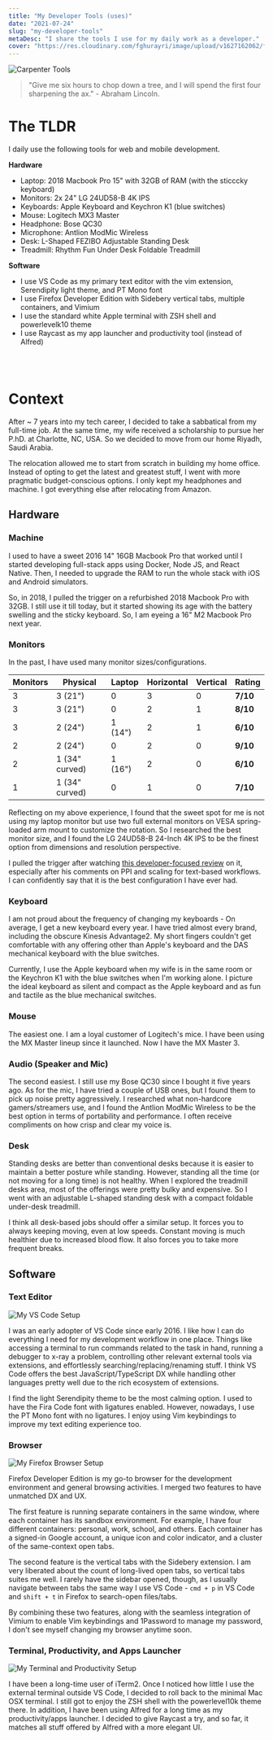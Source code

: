 ```yaml
---
title: "My Developer Tools (uses)"
date: "2021-07-24"
slug: "my-developer-tools"
metaDesc: "I share the tools I use for my daily work as a developer."
cover: "https://res.cloudinary.com/fghurayri/image/upload/v1627162062/faisal.sh/my-developer-tools/cover.jpg"
---
```


<script context="module">
  export const prerender = true;
</script>

![Carpenter Tools](https://res.cloudinary.com/fghurayri/image/upload/v1627162062/faisal.sh/my-developer-tools/cover.jpg)

> "Give me six hours to chop down a tree, and I will spend the first four sharpening the ax." - Abraham Lincoln.

# The TLDR

I daily use the following tools for web and mobile development.

**Hardware**

- Laptop: 2018 Macbook Pro 15" with 32GB of RAM (with the sticccky keyboard)
- Monitors: 2x 24" LG 24UD58-B 4K IPS
- Keyboards: Apple Keyboard and Keychron K1 (blue switches)
- Mouse: Logitech MX3 Master
- Headphone: Bose QC30
- Microphone: Antlion ModMic Wireless
- Desk: L-Shaped FEZIBO Adjustable Standing Desk
- Treadmill: Rhythm Fun Under Desk Foldable Treadmill

**Software**

- I use VS Code as my primary text editor with the vim extension, Serendipity light theme, and PT Mono font
- I use Firefox Developer Edition with Sidebery vertical tabs, multiple containers, and Vimium
- I use the standard white Apple terminal with ZSH shell and powerlevelk10 theme
- I use Raycast as my app launcher and productivity tool (instead of Alfred)

<br/>
<br/>

# Context

After ~ 7 years into my tech career, I decided to take a sabbatical from my full-time job. At the same time, my wife received a scholarship to pursue her P.hD. at Charlotte, NC, USA. So we decided to move from our home Riyadh, Saudi Arabia.

The relocation allowed me to start from scratch in building my home office. Instead of opting to get the latest and greatest stuff, I went with more pragmatic budget-conscious options. I only kept my headphones and machine. I got everything else after relocating from Amazon.

## Hardware

### Machine

I used to have a sweet 2016 14" 16GB Macbook Pro that worked until I started developing full-stack apps using Docker, Node JS, and React Native. Then, I needed to upgrade the RAM to run the whole stack with iOS and Android simulators.

So, in 2018, I pulled the trigger on a refurbished 2018 Macbook Pro with 32GB. I still use it till today, but it started showing its age with the battery swelling and the sticky keyboard. So, I am eyeing a 16" M2 Macbook Pro next year.

### Monitors

In the past, I have used many monitor sizes/configurations.

| Monitors | Physical       | Laptop  | Horizontal | Vertical | **Rating** |
| -------- | -------------- | ------- | ---------- | -------- | ---------- |
| 3        | 3 (21")        | 0       | 3          | 0        | **7/10**   |
| 3        | 3 (21")        | 0       | 2          | 1        | **8/10**   |
| 3        | 2 (24")        | 1 (14") | 2          | 1        | **6/10**   |
| 2        | 2 (24")        | 0       | 2          | 0        | **9/10**   |
| 2        | 1 (34" curved) | 1 (16") | 2          | 0        | **6/10**   |
| 1        | 1 (34" curved) | 0       | 1          | 0        | **7/10**   |

Reflecting on my above experience, I found that the sweet spot for me is not using my laptop monitor but use two full external monitors on VESA spring-loaded arm mount to customize the rotation. So I researched the best monitor size, and I found the LG 24UD58-B 24-Inch 4K IPS to be the finest option from dimensions and resolution perspective.

I pulled the trigger after watching [this developer-focused review](https://www.youtube.com/watch?v=HBKULwX4Q4M) on it, especially after his comments on PPI and scaling for text-based workflows. I can confidently say that it is the best configuration I have ever had.

### Keyboard

I am not proud about the frequency of changing my keyboards - On average, I get a new keyboard every year. I have tried almost every brand, including the obscure Kinesis Advantage2. My short fingers couldn't get comfortable with any offering other than Apple's keyboard and the DAS mechanical keyboard with the blue switches.

Currently, I use the Apple keyboard when my wife is in the same room or the Keychron K1 with the blue switches when I'm working alone. I picture the ideal keyboard as silent and compact as the Apple keyboard and as fun and tactile as the blue mechanical switches.

### Mouse

The easiest one. I am a loyal customer of Logitech's mice. I have been using the MX Master lineup since it launched. Now I have the MX Master 3.

### Audio (Speaker and Mic)

The second easiest. I still use my Bose QC30 since I bought it five years ago. As for the mic, I have tried a couple of USB ones, but I found them to pick up noise pretty aggressively. I researched what non-hardcore gamers/streamers use, and I found the Antlion ModMic Wireless to be the best option in terms of portability and performance. I often receive compliments on how crisp and clear my voice is.

### Desk

Standing desks are better than conventional desks because it is easier to maintain a better posture while standing. However, standing all the time (or not moving for a long time) is not healthy. When I explored the treadmill desks area, most of the offerings were pretty bulky and expensive. So I went with an adjustable L-shaped standing desk with a compact foldable under-desk treadmill.

I think all desk-based jobs should offer a similar setup. It forces you to always keeping moving, even at low speeds. Constant moving is much healthier due to increased blood flow. It also forces you to take more frequent breaks.

## Software

### Text Editor

![My VS Code Setup](https://res.cloudinary.com/fghurayri/image/upload/v1627170790/faisal.sh/my-developer-tools/VSCode.png)

I was an early adopter of VS Code since early 2016. I like how I can do everything I need for my development workflow in one place. Things like accessing a terminal to run commands related to the task in hand, running a debugger to x-ray a problem, controlling other relevant external tools via extensions, and effortlessly searching/replacing/renaming stuff. I think VS Code offers the best JavaScript/TypeScript DX while handling other languages pretty well due to the rich ecosystem of extensions.

I find the light Serendipity theme to be the most calming option. I used to have the Fira Code font with ligatures enabled. However, nowadays, I use the PT Mono font with no ligatures. I enjoy using Vim keybindings to improve my text editing experience too.

### Browser

![My Firefox Browser Setup](https://res.cloudinary.com/fghurayri/image/upload/v1627171794/faisal.sh/my-developer-tools/Firefox.png)

Firefox Developer Edition is my go-to browser for the development environment and general browsing activities. I merged two features to have unmatched DX and UX.

The first feature is running separate containers in the same window, where each container has its sandbox environment. For example, I have four different containers: personal, work, school, and others. Each container has a signed-in Google account, a unique icon and color indicator, and a cluster of the same-context open tabs.

The second feature is the vertical tabs with the Sidebery extension. I am very liberated about the count of long-lived open tabs, so vertical tabs suites me well. I rarely have the sidebar opened, though, as I usually navigate between tabs the same way I use VS Code - `cmd + p` in VS Code and `shift + t` in Firefox to search-open files/tabs.

By combining these two features, along with the seamless integration of Vimium to enable Vim keybindings and 1Password to manage my password, I don't see myself changing my browser anytime soon.

### Terminal, Productivity, and Apps Launcher

![My Terminal and Productivity Setup](https://res.cloudinary.com/fghurayri/image/upload/v1627172525/faisal.sh/my-developer-tools/terminal.png)

I have been a long-time user of iTerm2. Once I noticed how little I use the external terminal outside VS Code, I decided to roll back to the minimal Mac OSX terminal. I still got to enjoy the ZSH shell with the powerlevel10k theme there. In addition, I have been using Alfred for a long time as my productivity/apps launcher. I decided to give Raycast a try, and so far, it matches all stuff offered by Alfred with a more elegant UI.

